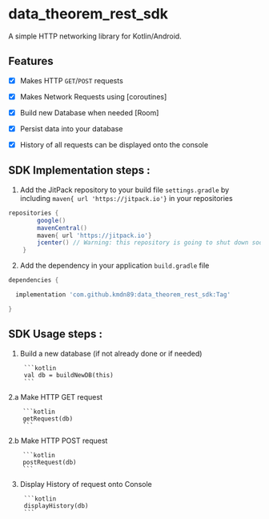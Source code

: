 # data_theorem_rest_sdk


A simple HTTP networking library for Kotlin/Android.


## Features

- [x] Makes HTTP `GET`/`POST` requests
- [x] Makes Network Requests using [coroutines]
- [x] Build new Database when needed [Room]
- [x] Persist data into your database
- [x] History of all requests can be displayed onto the console


## SDK Implementation steps : 

1. Add the JitPack repository to your build file `settings.gradle` by including `maven{ url 'https://jitpack.io'}` in your repositories 

```groovy
repositories {
        google()
        mavenCentral()
        maven{ url 'https://jitpack.io'}
        jcenter() // Warning: this repository is going to shut down soon
    }
```

2. Add the dependency in your application `build.gradle` file


```groovy
dependencies {

  implementation 'com.github.kmdn89:data_theorem_rest_sdk:Tag'

}
```



## SDK Usage steps : 

1. Build a new database (if not already done or if needed)

        ```kotlin
        val db = buildNewDB(this)
        ```

2.a Make HTTP GET request

        ```kotlin
        getRequest(db)
        ```
2.b Make HTTP POST request

        ```kotlin
        postRequest(db)
        ```

3. Display History of request onto Console

        ```kotlin
        displayHistory(db)
        ```
